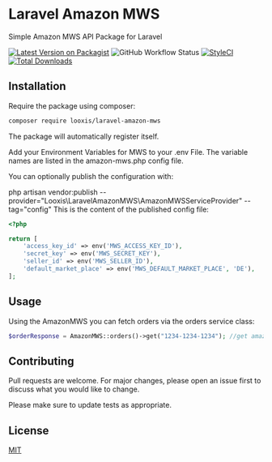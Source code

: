 # Laravel Amazon MWS

Simple Amazon MWS API Package for Laravel

[![Latest Version on Packagist](https://img.shields.io/packagist/v/looxis/laravel-amazon-mws.svg?style=flat-square)](https://packagist.org/packages/looxis/laravel-amazon-mws)
![GitHub Workflow Status](https://img.shields.io/github/workflow/status/looxis/laravel-amazon-mws/run-tests?label=tests)
[![StyleCI](https://styleci.io/repos/242777921/shield?branch=master)](https://styleci.io/repos/242777921)
[![Total Downloads](https://img.shields.io/packagist/dt/looxis/laravel-amazon-mws.svg?style=flat-square)](https://packagist.org/packages/looxis/laravel-amazon-mws)

## Installation

Require the package using composer:

```bash
composer require looxis/laravel-amazon-mws
```

The package will automatically register itself.

Add your Environment Variables for MWS to your .env File. The variable names are listed in the amazon-mws.php config file.

You can optionally publish the configuration with:

php artisan vendor:publish --provider="Looxis\LaravelAmazonMWS\AmazonMWSServiceProvider" --tag="config"
This is the content of the published config file:

```php
<?php

return [
    'access_key_id' => env('MWS_ACCESS_KEY_ID'),
    'secret_key' => env('MWS_SECRET_KEY'),
    'seller_id' => env('MWS_SELLER_ID'),
    'default_market_place' => env('MWS_DEFAULT_MARKET_PLACE', 'DE'),
];
```

## Usage

Using the AmazonMWS you can fetch orders via the orders service class:

```php
$orderResponse = AmazonMWS::orders()->get("1234-1234-1234"); //get amazon order by id
```

## Contributing
Pull requests are welcome. For major changes, please open an issue first to discuss what you would like to change.

Please make sure to update tests as appropriate.

## License
[MIT](./LICENSE.md)